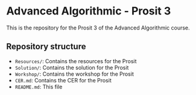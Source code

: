 # Advanced Algorithmic - Prosit 3

This is the repository for the Prosit 3 of the Advanced Algorithmic course.

## Repository structure

- `Resources/`: Contains the resources for the Prosit
- `Solution/`: Contains the solution for the Prosit
- `Workshop/`: Contains the workshop for the Prosit
- `CER.md`: Contains the CER for the Prosit
- `README.md`: This file